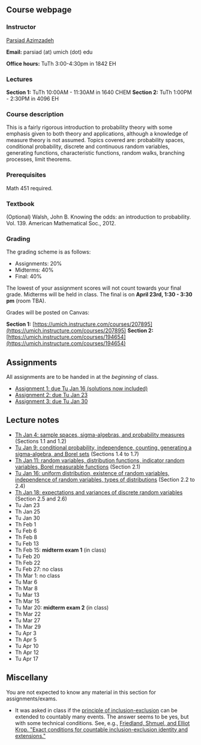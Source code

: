 ## Course webpage

### Instructor

[Parsiad Azimzadeh](http://parsiad.ca)

**Email:** parsiad (at) umich (dot) edu

**Office hours:** TuTh 3:00-4:30pm in 1842 EH

### Lectures

**Section 1:** TuTh 10:00AM - 11:30AM in 1640 CHEM
**Section 2:** TuTh 1:00PM - 2:30PM in 4096 EH

### Course description

This is a fairly rigorous introduction to probability theory with some emphasis given to both theory and applications, although a knowledge of measure theory is not assumed. Topics covered are: probability spaces, conditional probability, discrete and continuous random variables, generating functions, characteristic functions, random walks, branching processes, limit theorems.

### Prerequisites

Math 451 required.

### Textbook

(Optional) Walsh, John B. Knowing the odds: an introduction to probability. Vol. 139. American Mathematical Soc., 2012.

### Grading

The grading scheme is as follows:

* Assignments: 20%
* Midterms: 40%
* Final: 40%

The lowest of your assignment scores will not count towards your final grade. Midterms will be held in class. The final is on **April 23rd, 1:30 - 3:30 pm** (room TBA).

Grades will be posted on Canvas:

**Section 1:** [https://umich.instructure.com/courses/207895](https://umich.instructure.com/courses/207895)
**Section 2:** [https://umich.instructure.com/courses/194654](https://umich.instructure.com/courses/194654)

## Assignments

All assignments are to be handed in at the *beginning* of class.

* [Assignment 1: due Tu Jan 16 (solutions now included)](assignment1.pdf)
* [Assignment 2: due Tu Jan 23](assignment2.pdf)
* [Assignment 3: due Tu Jan 30](assignment3.pdf)

## Lecture notes

* [Th Jan 4: sample spaces, sigma-algebras, and probability measures](lecture1.pdf) (Sections 1.1 and 1.2)
* [Tu Jan 9: conditional probability, independence, counting, generating a sigma-algebra, and Borel sets](lecture2.pdf) (Sections 1.4 to 1.7)
* [Th Jan 11: random variables, distribution functions, indicator random variables, Borel measurable functions](lecture3.pdf) (Section 2.1)
* [Tu Jan 16: uniform distribution, existence of random variables, independence of random variables, types of distributions](lecture4.pdf) (Section 2.2 to 2.4)
* [Th Jan 18: expectations and variances of discrete random variables](lecture5.pdf) (Section 2.5 and 2.6)
* Tu Jan 23
* Th Jan 25
* Tu Jan 30
* Th Feb 1
* Tu Feb 6
* Th Feb 8
* Tu Feb 13
* Th Feb 15: **midterm exam 1** (in class)
* Tu Feb 20
* Th Feb 22
* Tu Feb 27: no class
* Th Mar 1: no class
* Tu Mar 6
* Th Mar 8
* Tu Mar 13
* Th Mar 15
* Tu Mar 20: **midterm exam 2** (in class)
* Th Mar 22
* Tu Mar 27
* Th Mar 29
* Tu Apr 3
* Th Apr 5
* Tu Apr 10
* Th Apr 12
* Tu Apr 17

## Miscellany

You are not expected to know any material in this section for assignments/exams.

* It was asked in class if the [principle of inclusion-exclusion](https://en.wikipedia.org/wiki/Inclusion%E2%80%93exclusion_principle) can be extended to countably many events. The answer seems to be yes, but with some technical conditions. See, e.g., [Friedland, Shmuel, and Elliot Krop. "Exact conditions for countable inclusion-exclusion identity and extensions."](https://arxiv.org/abs/math/0602035)
